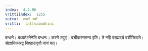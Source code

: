 ```yaml
---
index:  4.4.96
vrittiindex:  1255
sutra:  बन्धने चर्षौ
vritti:  tattvabodhini 
---
```


बन्धने। बध्यतेऽनेनेति बन्धनः। करणे ल्युट्। वशीकरणमन्त्र इति। ते नहि परह्मदयं वशीक्रियते। संज्ञाधिकारद्व सिष्ठादावृषौ नायं यत्।


